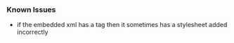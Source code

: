 

### Known Issues

* if the embedded xml has a <head> tag then it sometimes has a stylesheet added incorrectly